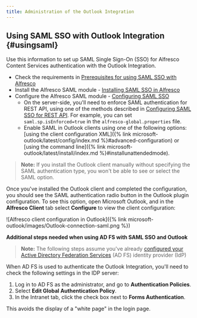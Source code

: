 ```yaml
---
title: Administration of the Outlook Integration
---
```


## Using SAML SSO with Outlook Integration {#usingsaml}

Use this information to set up SAML Single Sign-On (SSO) for Alfresco Content Services authentication with the Outlook Integration.

* Check the requirements in [Prerequisites for using SAML SSO with Alfresco](TODO_LINK:https://docs.alfresco.com/saml/concepts/saml-config-overview.html)
* Install the Alfresco SAML module - [Installing SAML SSO in Alfresco](TODO_LINK:https://docs.alfresco.com/saml/concepts/saml-config-overview.html)
* Configure the Alfresco SAML module - [Configuring SAML SSO](TODO_LINK:https://docs.alfresco.com/saml/tasks/saml-config.html)
    * On the server-side, you'll need to enforce SAML authentication for REST API, using one of the methods described in [Configuring SAML SSO for REST API](TODO_LINK:https://docs.alfresco.com/saml/concepts/config-saml-restapi.html). For example, you can set `saml.sp.isEnforced=true` in the `alfresco-global.properties` file.
    * Enable SAML in Outlook clients using one of the following options: [using the client configuration XML]({% link microsoft-outlook/latest/config/index.md %}#advanced-configuration) or [using the command line]({% link microsoft-outlook/latest/install/index.md %}#installunattendedmode).

>**Note:** If you install the Outlook client manually without specifying the SAML authentication type, you won't be able to see or select the SAML option.

Once you've installed the Outlook client and completed the configuration, you should see the SAML authentication radio button in the Outlook plugin configuration. To see this option, open Microsoft Outlook, and in the **Alfresco Client** tab select **Configure** to view the client configuration:

![Alfresco client configuration in Outlook]({% link microsoft-outlook/images/Outlook-connection-saml.png %})

**Additional steps needed when using AD FS with SAML SSO and Outlook**

>**Note:** The following steps assume you've already [configured your Active Directory Federation Services](TODO_LINK:https://docs.alfresco.com/saml/tasks/saml-adfs.html) (AD FS) identity provider (IdP)

When AD FS is used to authenticate the Outlook Integration, you'll need to check the following settings in the IDP server:

1.  Log in to AD FS as the administrator, and go to **Authentication Policies**.
2.  Select **Edit Global Authentication Policy**.
3.  In the Intranet tab, click the check box next to **Forms Authentication**.

This avoids the display of a "white page" in the login page.
